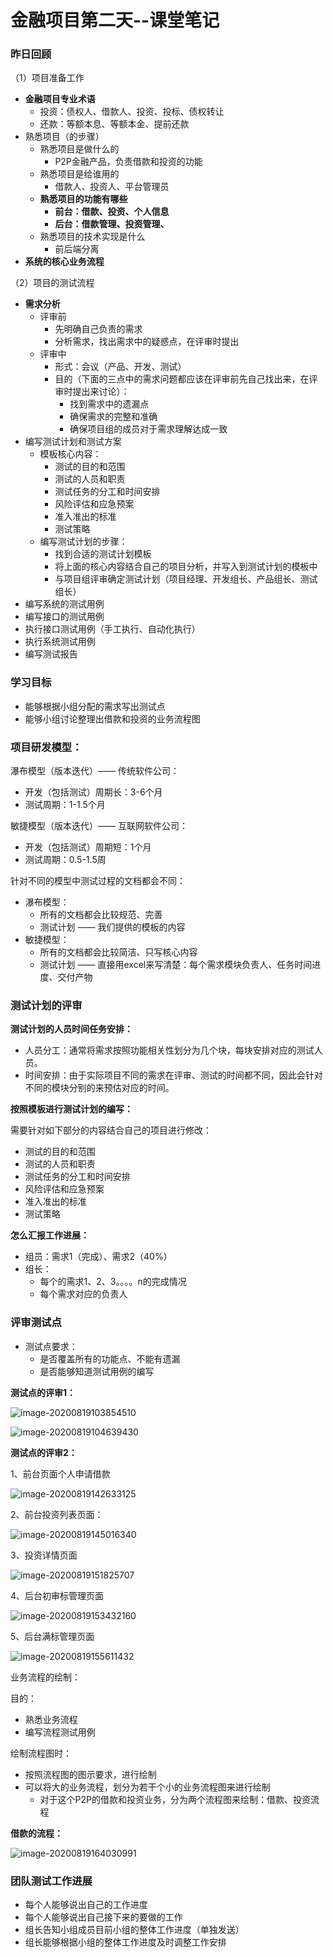 # 金融项目第二天--课堂笔记

### 昨日回顾

（1）项目准备工作

- **金融项目专业术语**
  - 投资：债权人、借款人、投资、投标、债权转让
  - 还款：等额本息、等额本金、提前还款
- 熟悉项目（的步骤）
  - 熟悉项目是做什么的
    - P2P金融产品，负责借款和投资的功能
  - 熟悉项目是给谁用的
    - 借款人、投资人、平台管理员
  - **熟悉项目的功能有哪些**
    - **前台：借款、投资、个人信息**
    - **后台：借款管理、投资管理、**
  - 熟悉项目的技术实现是什么
    - 前后端分离
- **系统的核心业务流程**

（2）项目的测试流程

- **需求分析**
  - 评审前
    - 先明确自己负责的需求
    - 分析需求，找出需求中的疑惑点，在评审时提出
  - 评审中
    - 形式：会议（产品、开发、测试）
    - 目的（下面的三点中的需求问题都应该在评审前先自己找出来，在评审时提出来讨论）：
      - 找到需求中的遗漏点
      - 确保需求的完整和准确
      - 确保项目组的成员对于需求理解达成一致
- 编写测试计划和测试方案
  - 模板核心内容：
    - 测试的目的和范围
    - 测试的人员和职责
    - 测试任务的分工和时间安排
    - 风险评估和应急预案
    - 准入准出的标准
    - 测试策略
  - 编写测试计划的步骤：
    - 找到合适的测试计划模板
    - 将上面的核心内容结合自己的项目分析，并写入到测试计划的模板中
    - 与项目组评审确定测试计划（项目经理、开发组长、产品组长、测试组长）
- 编写系统的测试用例
- 编写接口的测试用例
- 执行接口测试用例（手工执行、自动化执行）
- 执行系统测试用例
- 编写测试报告



### 学习目标

- 能够根据小组分配的需求写出测试点
- 能够小组讨论整理出借款和投资的业务流程图



### 项目研发模型：

瀑布模型（版本迭代）—— 传统软件公司： 

- 开发（包括测试）周期长：3-6个月
- 测试周期：1-1.5个月

敏捷模型（版本迭代）—— 互联网软件公司：

- 开发（包括测试）周期短：1个月
- 测试周期：0.5-1.5周



针对不同的模型中测试过程的文档都会不同：

- 瀑布模型：
  - 所有的文档都会比较规范、完善
  - 测试计划 —— 我们提供的模板的内容
- 敏捷模型：
  - 所有的文档都会比较简洁、只写核心内容
  - 测试计划 —— 直接用excel来写清楚：每个需求模块负责人、任务时间进度、交付产物



### 测试计划的评审

**测试计划的人员时间任务安排：**

- 人员分工：通常将需求按照功能相关性划分为几个块，每块安排对应的测试人员。
- 时间安排：由于实际项目不同的需求在评审、测试的时间都不同，因此会针对不同的模块分别的来预估对应的时间。

**按照模板进行测试计划的编写：**

需要针对如下部分的内容结合自己的项目进行修改：

- 测试的目的和范围
- 测试的人员和职责
- 测试任务的分工和时间安排
- 风险评估和应急预案
- 准入准出的标准
- 测试策略



**怎么汇报工作进展：**

- 组员：需求1（完成）、需求2（40%）
- 组长：
  - 每个的需求1、2、3。。。。n的完成情况
  - 每个需求对应的负责人



### 评审测试点

+ 测试点要求：
  - 是否覆盖所有的功能点、不能有遗漏
  - 是否能够知道测试用例的编写

**测试点的评审1：**

![image-20200819103854510](C:\Users\ThinkPad\AppData\Roaming\Typora\typora-user-images\image-20200819103854510.png)

![image-20200819104639430](C:\Users\ThinkPad\AppData\Roaming\Typora\typora-user-images\image-20200819104639430.png)

**测试点的评审2：**

1、前台页面个人申请借款

![image-20200819142633125](C:\Users\ThinkPad\AppData\Roaming\Typora\typora-user-images\image-20200819142633125.png)

2、前台投资列表页面：

![image-20200819145016340](C:\Users\ThinkPad\AppData\Roaming\Typora\typora-user-images\image-20200819145016340.png)

3、投资详情页面

![image-20200819151825707](C:\Users\ThinkPad\AppData\Roaming\Typora\typora-user-images\image-20200819151825707.png)

4、后台初审标管理页面

![image-20200819153432160](C:\Users\ThinkPad\AppData\Roaming\Typora\typora-user-images\image-20200819153432160.png)

5、后台满标管理页面

![image-20200819155611432](C:\Users\ThinkPad\AppData\Roaming\Typora\typora-user-images\image-20200819155611432.png)



业务流程的绘制：

目的：

- 熟悉业务流程
- 编写流程测试用例

绘制流程图时：

- 按照流程图的图示要求，进行绘制
- 可以将大的业务流程，划分为若干个小的业务流程图来进行绘制
  - 对于这个P2P的借款和投资业务，分为两个流程图来绘制：借款、投资流程



**借款的流程：**

![image-20200819164030991](C:\Users\ThinkPad\AppData\Roaming\Typora\typora-user-images\image-20200819164030991.png)



### 团队测试工作进展

+ 每个人能够说出自己的工作进度
+ 每个人能够说出自己接下来的要做的工作
+ 组长告知小组成员目前小组的整体工作进度（单独发送）
+ 组长能够根据小组的整体工作进度及时调整工作安排


